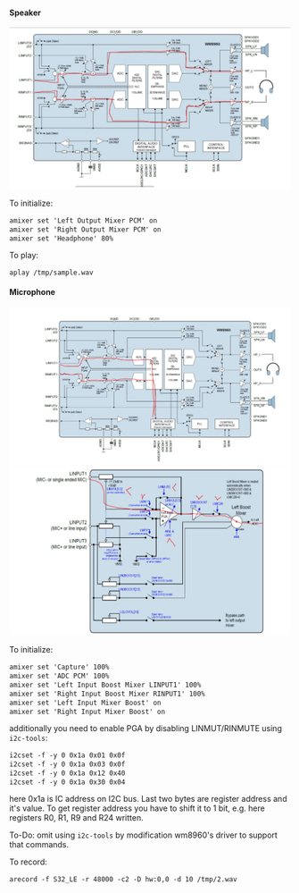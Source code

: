 #### Speaker 
![Image of Yaktocat](doc/speaker.JPG)

To initialize:
```
amixer set 'Left Output Mixer PCM' on
amixer set 'Right Output Mixer PCM' on
amixer set 'Headphone' 80%
```

To play:
```
aplay /tmp/sample.wav
```

#### Microphone
![Image of Yaktocat](doc/microphone1.JPG)
![Image of Yaktocat](doc/microphone2.JPG)

To initialize:
```
amixer set 'Capture' 100%
amixer set 'ADC PCM' 100%
amixer set 'Left Input Boost Mixer LINPUT1' 100%
amixer set 'Right Input Boost Mixer RINPUT1' 100%
amixer set 'Left Input Mixer Boost' on
amixer set 'Right Input Mixer Boost' on
```
additionally you need to enable PGA by disabling LINMUT/RINMUTE using `i2c-tools`:
```
i2cset -f -y 0 0x1a 0x01 0x0f
i2cset -f -y 0 0x1a 0x03 0x0f
i2cset -f -y 0 0x1a 0x12 0x40
i2cset -f -y 0 0x1a 0x30 0x04
```
here 0x1a is IC address on I2C bus. Last two bytes are register address and it's value.
To get register address you have to shift it to 1 bit, e.g. here registers R0, R1, R9 and R24 written.

To-Do: omit using `i2c-tools` by modification wm8960's driver to support that commands.

To record:
```
arecord -f S32_LE -r 48000 -c2 -D hw:0,0 -d 10 /tmp/2.wav
```